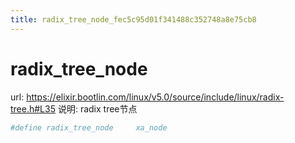 ```yaml
---
title: radix_tree_node_fec5c95d01f341488c352748a8e75cb8
---
```


# radix_tree_node

url: https://elixir.bootlin.com/linux/v5.0/source/include/linux/radix-tree.h#L35
说明: radix tree节点

```python
#define radix_tree_node		xa_node
```